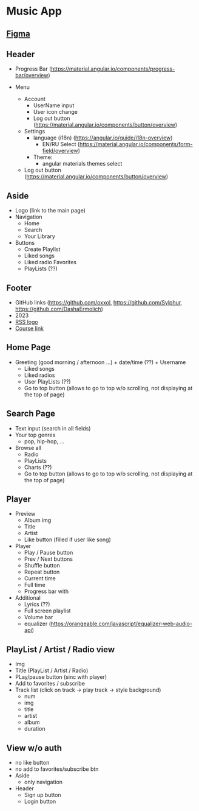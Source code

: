# Music App

## [Figma](https://www.figma.com/file/EC4QqfeyillNRkqodVpXIW/RS-Music-App?node-id=0%3A1&t=qQO01pa1f1ECGgjS-1)

## Header

- Progress Bar (<https://material.angular.io/components/progress-bar/overview>)

- Menu
  - Account
    - UserName input
    - User icon change
    - Log out button (<https://material.angular.io/components/button/overview>)
  - Settings
    - language (i18n) (<https://angular.io/guide/i18n-overview>)
      - EN/RU Select (<https://material.angular.io/components/form-field/overview>)
    - Theme:
      - angular materials themes select
  - Log out button (<https://material.angular.io/components/button/overview>)

## Aside

- Logo (link to the main page)
- Navigation
  - Home
  - Search
  - Your Library
- Buttons
  - Create Playlist
  - Liked songs
  - Liked radio
Favorites
  - PlayLists (??)

## Footer

- GitHub links (<https://github.com/oxxol>, <https://github.com/Sylphur>, <https://github.com/DashaErmolich>)
- 2023
- [RSS logo](https://rs.school/images/rs_school_js.svg)
- [Course link](https://rs.school/js/)

## Home Page

- Greeting (good morning / afternoon ...) + date/time (??) + Username
  - Liked songs
  - Liked radios
  - User PlayLists (??)
  - Go to top button (allows to go to top w/o scrolling, not displaying at the top of page)

## Search Page

- Text input (search in all fields)
- Your top genres
  - pop, hip-hop, ...
- Browse all
  - Radio
  - PlayLists
  - Charts (??)
  - Go to top button (allows to go to top w/o scrolling, not displaying at the top of page)

## Player

- Preview
  - Album img
  - Title
  - Artist
  - Like button (filled if user like song)
- Player
  - Play / Pause button
  - Prev / Next buttons
  - Shuffle button
  - Repeat button
  - Current time
  - Full time
  - Progress bar with
- Additional
  - Lyrics (??)
  - Full screen playlist
  - Volume bar
  - equalizer (<https://orangeable.com/javascript/equalizer-web-audio-api>)

## PlayList / Artist / Radio view

- Img
- Title (PlayList / Artist / Radio)
- PLay/pause button (sinc with player)
- Add to favorites / subscribe
- Track list (click on track -> play track -> style background)
  - num
  - img
  - title
  - artist
  - album
  - duration

## View w/o auth

- no like button
- no add to favorites/subscribe btn
- Aside
  - only navigation
- Header
  - Sign up button
  - Login button

